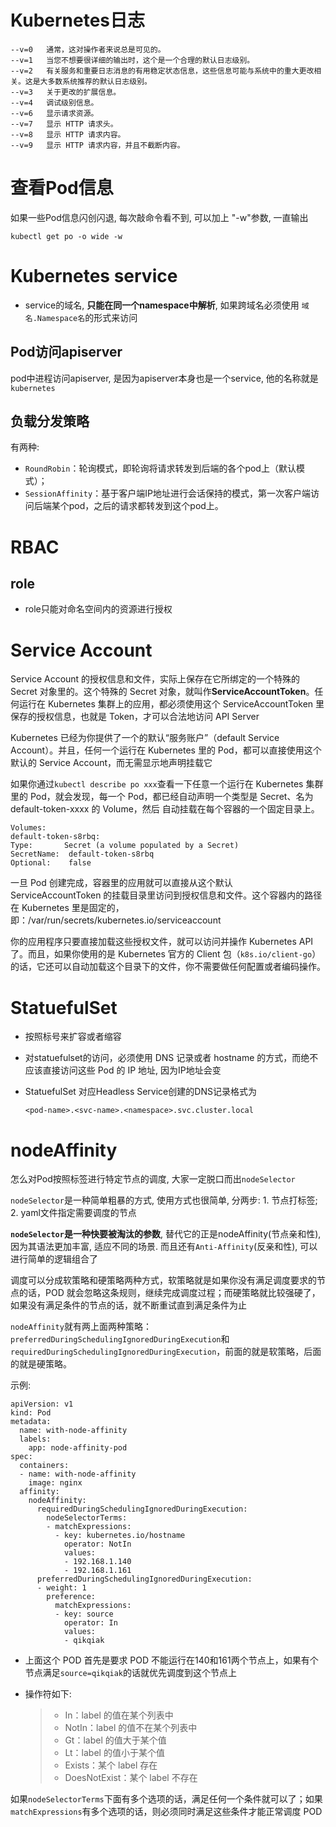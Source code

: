# Kubernetes日志



```
--v=0	通常，这对操作者来说总是可见的。
--v=1	当您不想要很详细的输出时，这个是一个合理的默认日志级别。
--v=2	有关服务和重要日志消息的有用稳定状态信息，这些信息可能与系统中的重大更改相关。这是大多数系统推荐的默认日志级别。
--v=3	关于更改的扩展信息。
--v=4	调试级别信息。
--v=6	显示请求资源。
--v=7	显示 HTTP 请求头。
--v=8	显示 HTTP 请求内容。
--v=9	显示 HTTP 请求内容，并且不截断内容。
```

# 查看Pod信息

如果一些Pod信息闪创闪退, 每次敲命令看不到, 可以加上 "-w"参数, 一直输出

```
kubectl get po -o wide -w
```


# Kubernetes service

- service的域名, **只能在同一个namespace中解析**, 如果跨域名必须使用 `域名.Namespace名`的形式来访问

## Pod访问apiserver

pod中进程访问apiserver, 是因为apiserver本身也是一个service, 他的名称就是`kubernetes`

## 负载分发策略

有两种: 

- `RoundRobin`：轮询模式，即轮询将请求转发到后端的各个pod上（默认模式）；
- `SessionAffinity`：基于客户端IP地址进行会话保持的模式，第一次客户端访问后端某个pod，之后的请求都转发到这个pod上。

# RBAC

## role

- role只能对命名空间内的资源进行授权



# Service Account

Service Account 的授权信息和文件，实际上保存在它所绑定的一个特殊的 Secret 对象里的。这个特殊的 Secret 对象，就叫作**ServiceAccountToken**。任何运行在 Kubernetes 集群上的应用，都必须使用这个 ServiceAccountToken 里保存的授权信息，也就是 Token，才可以合法地访问 API Server

Kubernetes 已经为你提供了一个的默认“服务账户”（default Service Account）。并且，任何一个运行在 Kubernetes 里的 Pod，都可以直接使用这个默认的 Service Account，而无需显示地声明挂载它

如果你通过`kubectl describe po xxx`查看一下任意一个运行在 Kubernetes 集群里的 Pod，就会发现，每一个 Pod，都已经自动声明一个类型是 Secret、名为 default-token-xxxx 的 Volume，然后 自动挂载在每个容器的一个固定目录上。

```
Volumes:
default-token-s8rbq:
Type:       Secret (a volume populated by a Secret)
SecretName:  default-token-s8rbq
Optional:    false
```

一旦 Pod 创建完成，容器里的应用就可以直接从这个默认 ServiceAccountToken 的挂载目录里访问到授权信息和文件。这个容器内的路径在 Kubernetes 里是固定的，即：/var/run/secrets/kubernetes.io/serviceaccount

你的应用程序只要直接加载这些授权文件，就可以访问并操作 Kubernetes API 了。而且，如果你使用的是 Kubernetes 官方的 Client 包（`k8s.io/client-go`）的话，它还可以自动加载这个目录下的文件，你不需要做任何配置或者编码操作。



# StatuefulSet

- 按照标号来扩容或者缩容

- 对statuefulset的访问，必须使用 DNS 记录或者 hostname 的方式，而绝不应该直接访问这些 Pod 的 IP 地址, 因为IP地址会变

- StatuefulSet 对应Headless Service创建的DNS记录格式为

  ```
  <pod-name>.<svc-name>.<namespace>.svc.cluster.local
  ```



# nodeAffinity

怎么对Pod按照标签进行特定节点的调度, 大家一定脱口而出`nodeSelector`

`nodeSelector`是一种简单粗暴的方式, 使用方式也很简单, 分两步: 1. 节点打标签; 2. yaml文件指定需要调度的节点

**`nodeSelector`是一种快要被淘汰的参数**, 替代它的正是nodeAffinity(节点亲和性), 因为其语法更加丰富, 适应不同的场景. 而且还有`Anti-Affinity`(反亲和性), 可以进行简单的逻辑组合了

调度可以分成软策略和硬策略两种方式，软策略就是如果你没有满足调度要求的节点的话，POD 就会忽略这条规则，继续完成调度过程；而硬策略就比较强硬了，如果没有满足条件的节点的话，就不断重试直到满足条件为止

`nodeAffinity`就有两上面两种策略：`preferredDuringSchedulingIgnoredDuringExecution`和`requiredDuringSchedulingIgnoredDuringExecution`，前面的就是软策略，后面的就是硬策略。

示例:

```
apiVersion: v1
kind: Pod
metadata:
  name: with-node-affinity
  labels:
    app: node-affinity-pod
spec:
  containers:
  - name: with-node-affinity
    image: nginx
  affinity:
    nodeAffinity:
      requiredDuringSchedulingIgnoredDuringExecution:
        nodeSelectorTerms:
        - matchExpressions:
          - key: kubernetes.io/hostname
            operator: NotIn
            values:
            - 192.168.1.140
            - 192.168.1.161
      preferredDuringSchedulingIgnoredDuringExecution:
      - weight: 1
        preference:
          matchExpressions:
          - key: source
            operator: In
            values:
            - qikqiak
```

- 上面这个 POD 首先是要求 POD 不能运行在140和161两个节点上，如果有个节点满足`source=qikqiak`的话就优先调度到这个节点上

- 操作符如下:

  > - In：label 的值在某个列表中
  > - NotIn：label 的值不在某个列表中
  > - Gt：label 的值大于某个值
  > - Lt：label 的值小于某个值
  > - Exists：某个 label 存在
  > - DoesNotExist：某个 label 不存在

如果`nodeSelectorTerms`下面有多个选项的话，满足任何一个条件就可以了；如果`matchExpressions`有多个选项的话，则必须同时满足这些条件才能正常调度 POD

